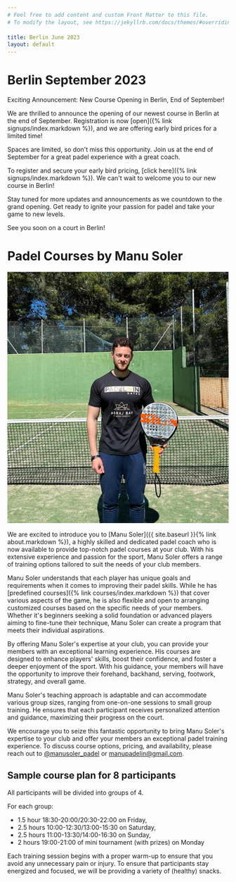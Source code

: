 ```yaml
---
# Feel free to add content and custom Front Matter to this file.
# To modify the layout, see https://jekyllrb.com/docs/themes/#overriding-theme-defaults

title: Berlin June 2023
layout: default
---
```

# Berlin September 2023 

Exciting Announcement: New Course Opening in Berlin, End of September!

We are thrilled to announce the opening of our newest course in Berlin at the end of September. Registration is now [open]({% link signups/index.markdown %}), and we are offering early bird prices for a limited time!

Spaces are limited, so don't miss this opportunity. Join us at the end of September for a great padel experience with a great coach.

To register and secure your early bird pricing, [click here]({% link signups/index.markdown %}). We can't wait to welcome you to our new course in Berlin!

Stay tuned for more updates and announcements as we countdown to the grand opening. Get ready to ignite your passion for padel and take your game to new levels. 

See you soon on a court in Berlin!

# Padel Courses by Manu Soler

![Manu Soler](/assets/images/PHOTO-2023-06-01-23-00-58.jpeg)


We are excited to introduce you to [Manu Soler]({{ site.baseurl }}{% link about.markdown %}), a highly skilled and dedicated padel coach who is now available to provide top-notch padel courses at your club. With his extensive experience and passion for the sport, Manu Soler offers a range of training options tailored to suit the needs of your club members.

Manu Soler understands that each player has unique goals and requirements when it comes to improving their padel skills. While he has [predefined courses]({% link courses/index.markdown %}) that cover various aspects of the game, he is also flexible and open to arranging customized courses based on the specific needs of your members. Whether it's beginners seeking a solid foundation or advanced players aiming to fine-tune their technique, Manu Soler can create a program that meets their individual aspirations.

By offering Manu Soler's expertise at your club, you can provide your members with an exceptional learning experience. His courses are designed to enhance players' skills, boost their confidence, and foster a deeper enjoyment of the sport. With his guidance, your members will have the opportunity to improve their forehand, backhand, serving, footwork, strategy, and overall game.

Manu Soler's teaching approach is adaptable and can accommodate various group sizes, ranging from one-on-one sessions to small group training. He ensures that each participant receives personalized attention and guidance, maximizing their progress on the court.

We encourage you to seize this fantastic opportunity to bring Manu Soler's expertise to your club and offer your members an exceptional padel training experience. To discuss course options, pricing, and availability, please reach out to <a href="https://www.instagram.com/manusoler_padel" target="_blank">@manusoler_padel</a> or <a class="u-email" href="mailto:manupadelin@gmail.com">manupadelin@gmail.com</a>.

## Sample course plan for 8 participants
All participants will be divided into groups of 4.

For each group:

- 1.5 hour 18:30-20:00/20:30-22:00 on Friday, 
- 2.5 hours 10:00-12:30/13:00-15:30 on Saturday,
- 2.5 hours 11:00-13:30/14:00-16:30 on Sunday, 
- 2 hours 19:00-21:00 of mini tournament (with prizes) on Monday 

Each training session begins with a proper warm-up to ensure that you avoid any unnecessary pain or injury.
To ensure that participants stay energized and focused, we will be providing a variety of (healthy) snacks.

